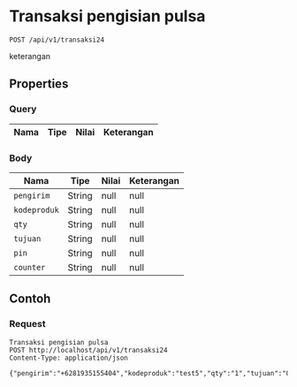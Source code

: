 # Transaksi pengisian pulsa
```http
POST /api/v1/transaksi24
```
keterangan
## Properties
### Query
Nama | Tipe | Nilai | Keterangan
--- | --- | --- | ---
### Body
Nama | Tipe | Nilai | Keterangan
--- | --- | --- | ---
<code>pengirim</code> | String | null | null
<code>kodeproduk</code> | String | null | null
<code>qty</code> | String | null | null
<code>tujuan</code> | String | null | null
<code>pin</code> | String | null | null
<code>counter</code> | String | null | null
## Contoh
### Request
```http
Transaksi pengisian pulsa
POST http://localhost/api/v1/transaksi24
Content-Type: application/json

{"pengirim":"+6281935155404","kodeproduk":"test5","qty":"1","tujuan":"087758437457","pin":"1234","counter":"1"}
```
